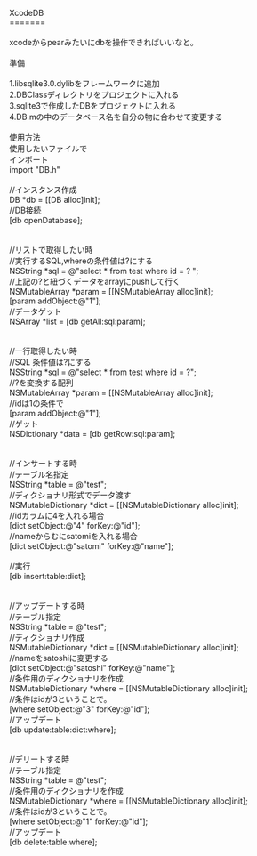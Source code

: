 XcodeDB<br />
=======<br />
<br />
xcodeからpearみたいにdbを操作できればいいなと。<br />
<br />
準備<br /><br />
1.libsqlite3.0.dylibをフレームワークに追加<br />
2.DBClassディレクトリをプロジェクトに入れる<br />
3.sqlite3で作成したDBをプロジェクトに入れる<br />
4.DB.mの中のデータベース名を自分の物に合わせて変更する<br />
<br />
使用方法<br />
使用したいファイルで<br />
インポート<br />
import "DB.h"<br />
<br />
//インスタンス作成<br />
DB *db = [[DB alloc]init];<br />
//DB接続<br />
[db openDatabase];<br />
<br />
<br />
//リストで取得したい時<br />
//実行するSQL,whereの条件値は?にする<br />
NSString *sql = @"select * from test where id = ? ";<br />
//上記の?と紐づくデータをarrayにpushして行く<br />
NSMutableArray *param = [[NSMutableArray alloc]init];<br />
[param addObject:@"1"];<br />
//データゲット<br />
NSArray *list = [db getAll:sql:param];<br />
<br />
<br />
//一行取得したい時<br />
//SQL 条件値は?にする<br />
NSString *sql = @"select * from test where id = ?";<br />
//?を変換する配列<br />
NSMutableArray *param = [[NSMutableArray alloc]init];<br />
//idは1の条件で<br />
[param addObject:@"1"];<br />
//ゲット<br />
NSDictionary *data = [db getRow:sql:param];<br />
<br />
<br />
//インサートする時<br />
//テーブル名指定<br />
NSString *table = @"test";<br />
//ディクショナリ形式でデータ渡す<br />
NSMutableDictionary *dict = [[NSMutableDictionary alloc]init];<br />
//idカラムに4を入れる場合<br />
[dict setObject:@"4" forKey:@"id"];<br />
//nameからむにsatomiを入れる場合<br />
[dict setObject:@"satomi" forKey:@"name"];<br />
<br />
//実行<br />
[db insert:table:dict];<br />
<br />
<br />
//アップデートする時<br />
//テーブル指定<br />
NSString *table = @"test";<br />
//ディクショナリ作成<br />
NSMutableDictionary *dict = [[NSMutableDictionary alloc]init];<br />
//nameをsatoshiに変更する<br />
[dict setObject:@"satoshi" forKey:@"name"];<br />
//条件用のディクショナリを作成<br />
NSMutableDictionary *where = [[NSMutableDictionary alloc]init];<br />
//条件はidが3ということで。<br />
[where setObject:@"3" forKey:@"id"];<br />
//アップデート<br />
[db update:table:dict:where];<br />
<br />
<br />
//デリートする時<br />
//テーブル指定<br />
NSString *table = @"test";<br />
//条件用のディクショナリを作成<br />
NSMutableDictionary *where = [[NSMutableDictionary alloc]init];<br />
//条件はidが3ということで。<br />
[where setObject:@"1" forKey:@"id"];<br />
//アップデート<br />
[db delete:table:where];<br />
